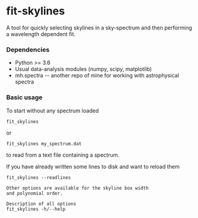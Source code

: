 # fit-skylines
A tool for quickly selecting skylines in a sky-spectrum and then performing 
a wavelength dependent fit.

### Dependencies
* Python >= 3.6
* Usual data-analysis modules (numpy, scipy, matplotlib)
* mh.spectra -- another repo of mine for working with astrophysical spectra

### Basic usage
To start without any spectrum loaded
```
fit_skylines
```
or
```
fit_skylines my_spectrum.dat
```
to read from a text file containing a spectrum.

If you have already written some lines to disk and
want to reload them
```
fit_skylines --readlines

Other options are available for the skyline box width
and polynomial order.

Description of all options
fit_skylines -h/--help
